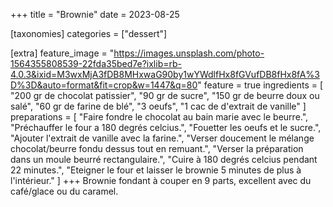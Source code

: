 +++
title = "Brownie"
date = 2023-08-25

[taxonomies]
categories = ["dessert"]

[extra]
feature_image = "https://images.unsplash.com/photo-1564355808539-22fda35bed7e?ixlib=rb-4.0.3&ixid=M3wxMjA3fDB8MHxwaG90by1wYWdlfHx8fGVufDB8fHx8fA%3D%3D&auto=format&fit=crop&w=1447&q=80"
feature = true
ingredients = [
  "200 gr de chocolat patissier",
  "90 gr de sucre",
  "150 gr de beurre doux ou salé",
  "60 gr de farine de blé",
  "3 oeufs",
  "1 cac de d'extrait de vanille"
]
preparations = [
  "Faire fondre le chocolat au bain marie avec le beurre.",
  "Préchauffer le four a 180 degrés celcius.",
  "Fouetter les oeufs et le sucre.",
  "Ajouter l'extrait de vanille avec la farine.",
  "Verser doucement le mélange chocolat/beurre fondu dessus tout en remuant.",
  "Verser la préparation dans un moule beurré rectangulaire.",
  "Cuire à 180 degrés celcius pendant 22 minutes.",
  "Eteigner le four et laisser le brownie 5 minutes de plus à l'intérieur."
]
+++
Brownie fondant à couper en 9 parts, excellent avec du café/glace ou du caramel.
